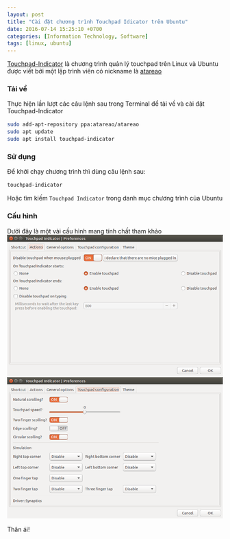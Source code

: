 ```yaml
---
layout: post
title: "Cài đặt chương trình Touchpad Idicator trên Ubuntu"
date: 2016-07-14 15:25:10 +0700
categories: [Information Technology, Software]
tags: [linux, ubuntu]
---
```


[Touchpad-Indicator](https://github.com/atareao/Touchpad-Indicator) là chương trình quản lý touchpad trên Linux và Ubuntu được viết bởi một lập trình viên có nickname là [atareao](https://www.atareao.es/)

### Tải về
Thực hiện lần lượt các câu lệnh sau trong Terminal để tải về và cài đặt Touchpad-Indicator  
```bash
sudo add-apt-repository ppa:atareao/atareao
sudo apt update
sudo apt install touchpad-indicator
```

### Sử dụng
Để khởi chạy chương trình thì dùng câu lệnh sau: 
```bash
touchpad-indicator
```
Hoặc tìm kiếm `Touchpad Indicator` trong danh mục chương trình của Ubuntu

### Cấu hình
Dưới đây là một vài cấu hình mang tính chất tham khảo  
![Actions](/static/img/touchpad-indicator/actions.png)  
![Touchpad configuration](/static/img/touchpad-indicator/configuration.png)  

Thân ái!